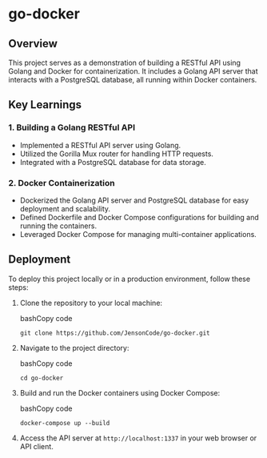go-docker
============

Overview
--------

This project serves as a demonstration of building a RESTful API using Golang and Docker for containerization. It includes a Golang API server that interacts with a PostgreSQL database, all running within Docker containers. 

Key Learnings
-------------

### 1\. Building a Golang RESTful API

*   Implemented a RESTful API server using Golang.
*   Utilized the Gorilla Mux router for handling HTTP requests.
*   Integrated with a PostgreSQL database for data storage.

### 2\. Docker Containerization

*   Dockerized the Golang API server and PostgreSQL database for easy deployment and scalability.
*   Defined Dockerfile and Docker Compose configurations for building and running the containers.
*   Leveraged Docker Compose for managing multi-container applications.

Deployment
----------

To deploy this project locally or in a production environment, follow these steps:

1.  Clone the repository to your local machine:
    
    bashCopy code
    
    `git clone https://github.com/JensonCode/go-docker.git`
    
2.  Navigate to the project directory:
    
    bashCopy code
    
    `cd go-docker`
    
3.  Build and run the Docker containers using Docker Compose:
    
    bashCopy code
    
    `docker-compose up --build`
    
4.  Access the API server at `http://localhost:1337` in your web browser or API client.
